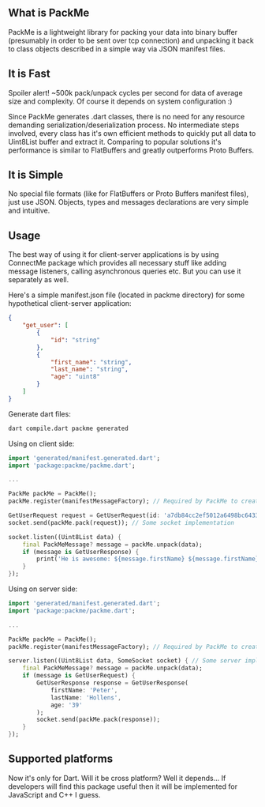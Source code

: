 ## What is PackMe
PackMe is a lightweight library for packing your data into binary buffer (presumably in order to be sent over tcp connection) and unpacking it back to class objects described in a simple way via JSON manifest files.

## It is Fast 
Spoiler alert! ~500k pack/unpack cycles per second for data of average size and complexity. Of course it depends on system configuration :)

Since PackMe generates .dart classes, there is no need for any resource demanding serialization/deserialization process. No intermediate steps involved, every class has it's own efficient methods to quickly put all data to Uint8List buffer and extract it. Comparing to popular solutions it's performance is similar to FlatBuffers and greatly outperforms Proto Buffers.

## It is Simple
No special file formats (like for FlatBuffers or Proto Buffers manifest files), just use JSON. Objects, types and messages declarations are very simple and intuitive.

## Usage
The best way of using it for client-server applications is by using ConnectMe package which provides all necessary stuff like adding message listeners, calling asynchronous queries etc. But you can use it separately as well.

Here's a simple manifest.json file (located in packme directory) for some hypothetical client-server application:
```json
{
    "get_user": [
        {
            "id": "string"
        },
        {
            "first_name": "string",
            "last_name": "string",
            "age": "uint8"
        }
    ]
}
```
Generate dart files: 
```bash
dart compile.dart packme generated
```
Using on client side:
```dart
import 'generated/manifest.generated.dart';
import 'package:packme/packme.dart';

...

PackMe packMe = PackMe();
packMe.register(manifestMessageFactory); // Required by PackMe to create class instances while unpacking messages

GetUserRequest request = GetUserRequest(id: 'a7db84cc2ef5012a6498bc64334ffa7d');
socket.send(packMe.pack(request)); // Some socket implementation

socket.listen((Uint8List data) {
    final PackMeMessage? message = packMe.unpack(data);
    if (message is GetUserResponse) {
        print('He is awesome: ${message.firstName} ${message.firstName}, ${message.age} y.o.');
    }
});
```
Using on server side:
```dart
import 'generated/manifest.generated.dart';
import 'package:packme/packme.dart';

...

PackMe packMe = PackMe();
packMe.register(manifestMessageFactory); // Required by PackMe to create class instances while unpacking messages

server.listen((Uint8List data, SomeSocket socket) { // Some server implementation
    final PackMeMessage? message = packMe.unpack(data);
    if (message is GetUserRequest) {
        GetUserResponse response = GetUserResponse(
            firstName: 'Peter',
            lastName: 'Hollens',
            age: '39'
        );
        socket.send(packMe.pack(response));
    }
});
```

## Supported platforms
Now it's only for Dart. Will it be cross platform? Well it depends... If developers will find this package useful then it will be implemented for JavaScript and C++ I guess.
